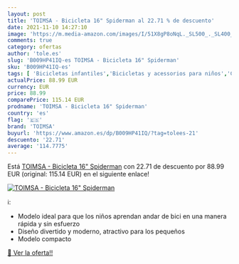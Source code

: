 ```yaml
---
layout: post
title: 'TOIMSA - Bicicleta 16" Spiderman al 22.71 % de descuento'
date: 2021-11-10 14:27:10
image: 'https://m.media-amazon.com/images/I/51X8gP8oNqL._SL500_._SL400_.jpg'
comments: true
category: ofertas
author: 'tole.es'
slug: 'B009HP41IQ-es TOIMSA - Bicicleta 16" Spiderman'
sku: 'B009HP41IQ-es'
tags: [ 'Bicicletas infantiles','Bicicletas y acessorios para niños','Ciclismo','Deportes y aire libre','Ropa y equipo para deportes','bicicleta','toimsa', ]
actualPrice: 88.99 EUR
currency: EUR
price: 88.99
comparePrice: 115.14 EUR
prodname: 'TOIMSA - Bicicleta 16" Spiderman'
country: 'es'
flag: '🇪🇸'
brand: 'TOIMSA'
buyurl: 'https://www.amazon.es/dp/B009HP41IQ/?tag=tolees-21'
descuento: '22.71'
average: '114.7775'
---
```


Está [TOIMSA - Bicicleta 16" Spiderman](https://www.amazon.es/dp/B009HP41IQ/?tag=tolees-21) con 22.71 de descuento por 88.99 EUR (original: 115.14 EUR) en el siguiente enlace!

[![TOIMSA - Bicicleta 16" Spiderman](https://m.media-amazon.com/images/I/51X8gP8oNqL._SL500_._SL400_.jpg)](https://www.amazon.es/dp/B009HP41IQ/?tag=tolees-21)

ℹ️:

- Modelo ideal para que los niños aprendan andar de bici en una manera rápida y sin esfuerzo
- Diseño divertido y moderno, atractivo para los pequeños
- Modelo compacto

[🛒 Ver la oferta!!](https://www.amazon.es/dp/B009HP41IQ/?tag=tolees-21)
